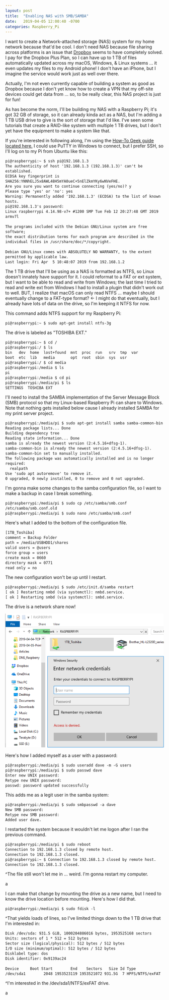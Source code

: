 ```yaml
---
layout: post
title:  "Enabling NAS with SMB/SAMBA"
date:   2019-04-05 12:00:40 -0700
categories: Raspberry_Pi
---
```


I want to create a Network-attached storage (NAS) system for my home network because that'd be cool. I don't need NAS  because file sharing across platforms is an issue that [Dropbox](www.dropbox.com) seems to have completely solved. I pay for the Dropbox Plus Plan, so I can have up to 1 TB of files automatically updated across my macOS, Windows, & Linux systems ... it even updates my files to my Android phone! I don't have an iPhone, but I imagine the service would work just as well over there.  

Actually, I'm not even currently capable of building a system as good as Dropbox because I don't yet know how to create a VPN that my off-site devices could get data from ... so, to be really clear, this NAS project is just for fun!

As has become the norm, I'll be building my NAS with a Raspberry Pi; it's got 32 GB of storage, so it can already kinda act as a NAS, but I'm adding a 1 TB USB drive to give is the sort of storage that I'd like. I've seen some tutorials that create a RAID-like system with multiple 1 TB drives, but I don't yet have the equipment to make a system like that.

If you're interested in following along, I'm using the [How-To Geek guide located here.](https://www.howtogeek.com/139433/how-to-turn-a-raspberry-pi-into-a-low-power-network-storage-device/) I could use PuTTY in Windows to connect, but I prefer SSH, so I'll log on to my Pi from Ubuntu like this:

```console
pi@raspberrypi:~ $ ssh pi@192.168.1.3
The authenticity of host '192.168.1.3 (192.168.1.3)' can't be established.
ECDSA key fingerprint is SHA256:YNNhELJ5x8AWL48H5mYA0ueC+5nElZkmYKy6wNVeFHE.
Are you sure you want to continue connecting (yes/no)? y
Please type 'yes' or 'no': yes
Warning: Permanently added '192.168.1.3' (ECDSA) to the list of known hosts.
pi@192.168.1.3's password:
Linux raspberrypi 4.14.98-v7+ #1200 SMP Tue Feb 12 20:27:48 GMT 2019 armv7l

The programs included with the Debian GNU/Linux system are free software;
the exact distribution terms for each program are described in the
individual files in /usr/share/doc/*/copyright.

Debian GNU/Linux comes with ABSOLUTELY NO WARRANTY, to the extent
permitted by applicable law.
Last login: Fri Apr  5 10:48:07 2019 from 192.168.1.2
```

The 1 TB drive that I'll be using as a NAS is formatted as NTFS, so Linux doesn't innately have support for it. I could reformat to a FAT or ext system, but I want to be able to read and write from Windows; the last time I tried to read and write ext from Windows I had to install a plugin that didn't work out to well. BUT, I realize that macOS can only read NTFS ... maybe I should eventually change to a FAT-type format? <- I might do that eventually, but I already have lots of data on the drive, so I'm keeping it NTFS for now.

This command adds NTFS support for my Raspberry Pi:

```console
pi@raspberrypi:~ $ sudo apt-get install ntfs-3g
```

The drive is labeled as "TOSHIBA EXT."

```console
pi@raspberrypi:~ $ cd /
pi@raspberrypi:/ $ ls
bin   dev  home  lost+found  mnt  proc  run   srv  tmp  var
boot  etc  lib   media       opt  root  sbin  sys  usr
pi@raspberrypi:/ $ cd media
pi@raspberrypi:/media $ ls
pi
pi@raspberrypi:/media $ cd pi
pi@raspberrypi:/media/pi $ ls
SETTINGS  TOSHIBA EXT
```

I'll need to install the SAMBA implementation of the Server Message Block (SMB) protocol so that my Linux-based Raspberry Pi can share to Windows. Note that nothing gets installed below cause I already installed SAMBA for my print server project.

```console
pi@raspberrypi:/media/pi $ sudo apt-get install samba samba-common-bin
Reading package lists... Done
Building dependency tree       
Reading state information... Done
samba is already the newest version (2:4.5.16+dfsg-1).
samba-common-bin is already the newest version (2:4.5.16+dfsg-1).
samba-common-bin set to manually installed.
The following package was automatically installed and is no longer required:
  realpath
Use 'sudo apt autoremove' to remove it.
0 upgraded, 0 newly installed, 0 to remove and 0 not upgraded.
```

I'm gonna make some changes to the samba configuration file, so I want to make a backup in case I break something.

```console
pi@raspberrypi:/media/pi $ sudo cp /etc/samba/smb.conf /etc/samba/smb.conf.old
pi@raspberrypi:/media/pi $ sudo nano /etc/samba/smb.conf
```

Here's what I added to the bottom of the configuration file.

```console
[1TB_Toshiba]
comment = Backup Folder
path = /media/USBHDD1/shares
valid users = @users
force group = users
create mask = 0660
directory mask = 0771
read only = no
```

The new configuration won't be up until I restart.

```console
pi@raspberrypi:/media/pi $ sudo /etc/init.d/samba restart
[ ok ] Restarting nmbd (via systemctl): nmbd.service.
[ ok ] Restarting smbd (via systemctl): smbd.service.
```

The drive is a network share now!

![drive-available-BUT-PASSWORD](/assets/2019-04-05-File_Server_Raspberry/drive-available-BUT-PASSWORD.PNG)

Here's how I added myself as a user with a password:

```console
pi@raspberrypi:/media/pi $ sudo useradd dave -m -G users
pi@raspberrypi:/media/pi $ sudo passwd dave
Enter new UNIX password:
Retype new UNIX password:
passwd: password updated successfully
```

This adds me as a legit user in the samba system:

```console
pi@raspberrypi:/media/pi $ sudo smbpasswd -a dave
New SMB password:
Retype new SMB password:
Added user dave.
```

I restarted the system because it wouldn't let me logon after I ran the previous command.

```console
pi@raspberrypi:/media/pi $ sudo reboot
Connection to 192.168.1.3 closed by remote host.
Connection to 192.168.1.3 closed.
pi@raspberrypi:~ $ Connection to 192.168.1.3 closed by remote host.
Connection to 192.168.1.3 closed.
```

^The file still won't let me in ... weird. I'm gonna restart my computer.






























a


























I can make that change by mounting the drive as a new name, but I need to know the drive location before mounting. Here's how I did that.

```console
pi@raspberrypi:/media/pi $ sudo fdisk -l
```

^That yields loads of lines, so I've limited things down to the 1 TB drive that I'm interested in:

```console
Disk /dev/sda: 931.5 GiB, 1000204886016 bytes, 1953525168 sectors
Units: sectors of 1 * 512 = 512 bytes
Sector size (logical/physical): 512 bytes / 512 bytes
I/O size (minimum/optimal): 512 bytes / 512 bytes
Disklabel type: dos
Disk identifier: 0x9139ac24

Device     Boot Start        End    Sectors   Size Id Type
/dev/sda1        2048 1953523119 1953521072 931.5G  7 HPFS/NTFS/exFAT
```

^I'm interested in the /dev/sda1/NTFS/exFAT drive.

























a
